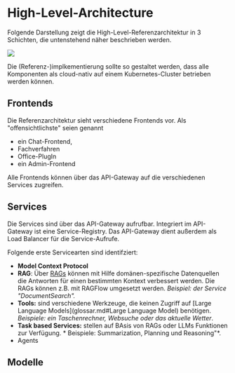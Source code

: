 # High-Level-Architecture

Folgende Darstellung zeigt die High-Level-Referenzarchitektur in 3 Schichten, die untenstehend  näher beschrieben werden.

![](drawio/HighLevelArchitecture.drawio)

Die (Referenz-)implkementierung sollte so gestaltet werden, dass alle Komponenten als cloud-nativ auf einem Kubernetes-Cluster betrieben werden können.

## Frontends

Die Referenzarchitektur sieht verschiedene Frontends vor. Als "offensichtlichste" seien genannt 

- ein Chat-Frontend,
- Fachverfahren
- Office-PlugIn
- ein Admin-Frontend

Alle Frontends können über das API-Gateway auf die verschiedenen Services zugreifen.

## Services

Die Services sind über das API-Gateway aufrufbar. Integriert im API-Gateway ist eine Service-Registry. Das API-Gateway dient außerdem als Load Balancer für die Service-Aufrufe.

Folgende erste Servicearten sind identifziert:

* **Model Context Protocol**
* **RAG**: Über [<span class="textlink">RAGs</span>](glossar.md#RAG) können mit Hilfe domänen-spezifische Datenquellen die Antworten für einen bestimmten Kontext verbessert werden. Die RAGs können z.B. mit RAGFlow umgesetzt werden. *Beispiel: der Service "DocumentSearch".*
* **Tools:** sind verschiedene Werkzeuge, die keinen Zugriff auf [<span class="textlink">Large Language Models</span>](glossar.md#Large Language Model) benötigen. *Beispiele: ein Taschenrechner, Websuche oder das aktuelle Wetter*.
* **Task based Services:** stellen auf BAsis von RAGs oder LLMs Funktionen zur Verfügung. * Beispiele: Summarization, Planning und Reasoning"*.
* Agents

## Modelle

